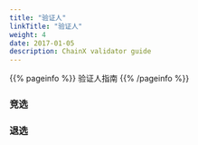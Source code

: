 ```yaml
---
title: "验证人"
linkTitle: "验证人"
weight: 4
date: 2017-01-05
description: ChainX validator guide
---
```


{{% pageinfo %}}
验证人指南
{{% /pageinfo %}}

### 竞选

### 退选